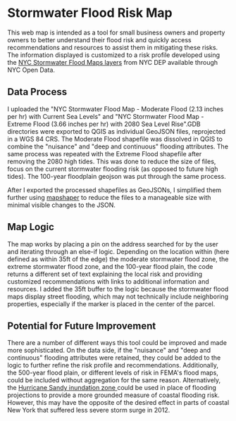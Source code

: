 # Stormwater Flood Risk Map

This web map is intended as a tool for small business owners and property owners to better understand their flood risk and quickly access recommendations and resources to
assist them in mitigating these risks. The information displayed is customized to a risk profile developed using the [NYC Stormwater Flood Maps layers](https://data.cityofnewyork.us/Environment/NYC-Stormwater-Flood-Maps/9i7c-xyvv/about_data) from NYC DEP available through NYC Open Data.

## Data Process

I uploaded the "NYC Stormwater Flood Map - Moderate Flood (2.13 inches per hr) with Current Sea Levels" and "NYC Stormwater Flood Map - Extreme Flood (3.66 inches per hr) with 2080 Sea Level Rise".GDB directories were exported to QGIS as individual GeoJSON files, reprojected in a WGS 84 CRS. The Moderate Flood shapefile was dissolved in QGIS to combine the "nuisance" and "deep and continuous" flooding attributes. The same process was repeated with the Extreme Flood shapefile after removing the 2080 high tides. This was done to reduce the size of files, focus on the current stormwater flooding risk (as opposed to future high tides). The 100-year floodplain geojson was put through the same process.

After I exported the processed shapefiles as GeoJSONs, I simplified them further using [mapshaper](https://mapshaper.org/) to reduce the files to a manageable size with minimal visible changes to the JSON. 

## Map Logic

The map works by placing a pin on the address searched for by the user and iterating through an else-if logic. Depending on the location within (here defined as within 35ft of the edge) the moderate stormwater flood zone, the extreme stormwater flood zone, and the 100-year flood plain, the code returns a different set of text explaining the local risk and providing customized recommendations with links to additional information and resources. I added the 35ft buffer to the logic because the stormwater flood maps display street flooding, which may not technically include neighboring properties, especially if the marker is placed in the center of the parcel. 

## Potential for Future Improvement

There are a number of different ways this tool could be improved and made more sophisticated. On the data side, if the "nuisance" and "deep and continuous" flooding attributes were retained, they could be added to the logic to further refine the risk profile and recommendations. Additionally, the 500-year flood plain, or different levels of risk in FEMA's flood maps, could be included without aggregation for the same reason. Alternatively, the [Hurricane Sandy inundation zone ](https://data.cityofnewyork.us/Environment/Sandy-Inundation-Zone/uyj8-7rv5) could be used in place of flooding projections to provide a more grounded measure of coastal flooding risk. However, this may have the opposite of the desired effect in parts of coastal New York that suffered less severe storm surge in 2012. 


